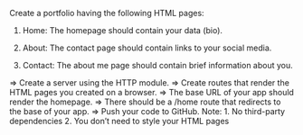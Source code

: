 Create a portfolio having the following HTML pages:
1. Home: The homepage should contain your data (bio).

2. About: The contact page should contain links to your social media.

3. Contact: The about me page should contain brief information about you.


=> Create a server using the HTTP module.
=> Create routes that render the HTML pages you created on a browser.
=> The base URL of your app should render the homepage.
=> There should be a /home route that redirects to the base of your app.
=> Push your code to GitHub.
Note: 1. No third-party dependencies
          2. You don’t need to style your HTML pages
